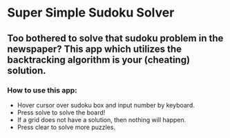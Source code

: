 # Super Simple Sudoku Solver

## Too bothered to solve that sudoku problem in the newspaper? This app which utilizes the backtracking algorithm is your (cheating) solution.


### How to use this app: ##
- Hover cursor over sudoku box and input number by keyboard.
- Press solve to solve the board!
- If a grid does not have a solution, then nothing will happen.
- Press clear to solve more puzzles.







